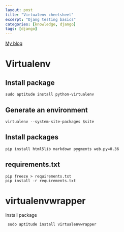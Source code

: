 ```yaml
---
layout: post
title: "Virtualenv cheetsheet"
excerpt: "Djang testing basics"
categories: [knowledge, django]
tags: [django]
---
```


[My blog](/blog/django/virtualenv.html)

Virtualenv
==============

Install package
----------------

    sudo aptitude install python-virtualenv  

Generate an environment
--------------------------

    virtualenv --system-site-packages $site

Install packages
------------------
    pip install html5lib markdown pygments web.py=0.36

## requirements.txt

    pip freeze > requirements.txt
    pip install -r requirements.txt

virtualenvwrapper
========================

Install package

     sudo aptitude install virtualenvwrapper

